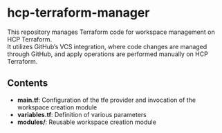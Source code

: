 # hcp-terraform-manager

This repository manages Terraform code for workspace management on HCP Terraform.  
It utilizes GitHub’s VCS integration, where code changes are managed through GitHub, and apply operations are performed manually on HCP Terraform.

## Contents

- **main.tf**: Configuration of the tfe provider and invocation of the workspace creation module
- **variables.tf**: Definition of various parameters
- **modules/**: Reusable workspace creation module
